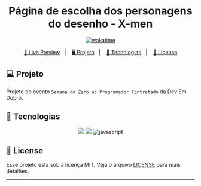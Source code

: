 <h1 align="center">
  Página de escolha dos personagens do desenho - X-men
</h1>

<p align="center">
  <a href="https://wakatime.com/badge/user/68660678-6b86-4b78-98df-f5f41a37e1bc/project/d12075fd-8e9a-4a87-81cc-7b4eabc7399f"><img src="https://wakatime.com/badge/user/68660678-6b86-4b78-98df-f5f41a37e1bc/project/d12075fd-8e9a-4a87-81cc-7b4eabc7399f.svg" alt="wakatime"></a>
</p>

<p align="center">
  <a href="#">🔗 Live Preview</a>&nbsp;&nbsp;&nbsp;|&nbsp;&nbsp;&nbsp;
  <a href="#-projeto">🖥️ Projeto</a>&nbsp;&nbsp;&nbsp;|&nbsp;&nbsp;&nbsp;
  <a href="#-tecnologias">🚀 Tecnologias</a>&nbsp;&nbsp;&nbsp;|&nbsp;&nbsp;&nbsp;
  <a href="#-license">📝 License</a>
</p>

## 💻 Projeto

Projeto do evento `Semana do Zero ao Programador Contratado` da Dev Em Dobro.


## 🚀 Tecnologias

<p align="center">
  <img src="https://img.shields.io/badge/html5-%23E34F26.svg?style=for-the-badge&logo=html5&logoColor=white">
  <img src="https://img.shields.io/badge/css3-%231572B6.svg?style=for-the-badge&logo=css3&logoColor=white">
  <img src="https://img.shields.io/badge/javascript-%23323330.svg?style=for-the-badge&logo=javascript&logoColor=%23F7DF1E" alt="javascript" title ="javascript">
</p>

## 📝 License

Esse projeto está sob a licença MIT. Veja o arquivo [LICENSE](LICENSE) para mais detalhes.

---
